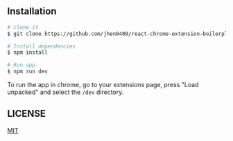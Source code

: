 ## Installation

```bash
# clone it
$ git clone https://github.com/jhen0409/react-chrome-extension-boilerplate.git

# Install dependencies
$ npm install

# Run app
$ npm run dev
```

To run the app in chrome, go to your extensions page, press "Load unpacked" and select the `/dev` directory.

## LICENSE

[MIT](LICENSE)

